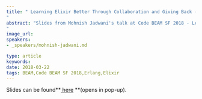```yaml
---
title: " Learning Elixir Better Through Collaboration and Giving Back - SLIDES - Code BEAM SF 2018
"
abstract: "Slides from Mohnish Jadwani's talk at Code BEAM SF 2018 - Learning Elixir Better Through Collaboration and Giving Back.
"
image_url: 
speakers: 
- _speakers/mohnish-jadwani.md

type: article
keywords: 
date: 2018-03-22
tags: BEAM,Code BEAM SF 2018,Erlang,Elixir
---
```


Slides can be found**<a href="http://s3.amazonaws.com/erlang-conferences-production/media/files/000/000/865/original/LEBTC_Final_Cryst_Ball_Mart_15.pdf?1521714851" target="_blank"> here</a> **(opens in pop-up).

&nbsp;

&nbsp;
